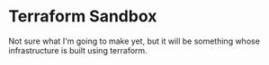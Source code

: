 # Terraform Sandbox

Not sure what I'm going to make yet, but it will be something whose infrastructure is built using terraform.
